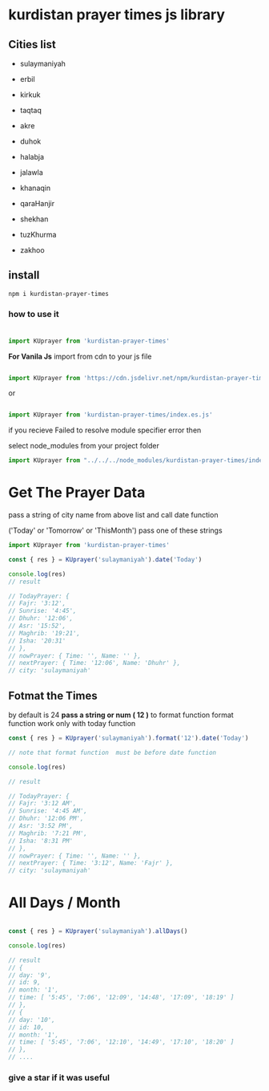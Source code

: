 
  

# kurdistan prayer times js library

  

## **Cities list**

  

- sulaymaniyah

- erbil

- kirkuk

- taqtaq

- akre

- duhok

- halabja

- jalawla

- khanaqin

- qaraHanjir

- shekhan

- tuzKhurma

- zakhoo

  

## install

```console
npm i kurdistan-prayer-times
```

### how to use it

###

```javascript

import KUprayer from 'kurdistan-prayer-times'

```

**For Vanila Js** import from cdn to your js file

```javascript

import KUprayer from 'https://cdn.jsdelivr.net/npm/kurdistan-prayer-times@1.0.7/index.es.js'

```

or

```javascript

import KUprayer from 'kurdistan-prayer-times/index.es.js'

```

if you recieve Failed to resolve module specifier error then

select node_modules from your project folder

```javascript
import KUprayer from "../../../node_modules/kurdistan-prayer-times/index.es.js";
```
# Get The Prayer Data
pass a string of city name from above list and call date function

('Today' or 'Tomorrow' or 'ThisMonth') pass one of these strings

```javascript
import KUprayer from 'kurdistan-prayer-times'

const { res } = KUprayer('sulaymaniyah').date('Today')

console.log(res)
// result

// TodayPrayer: {
// Fajr: '3:12',
// Sunrise: '4:45',
// Dhuhr: '12:06',
// Asr: '15:52',
// Maghrib: '19:21',
// Isha: '20:31'
// },
// nowPrayer: { Time: '', Name: '' },
// nextPrayer: { Time: '12:06', Name: 'Dhuhr' },
// city: 'sulaymaniyah'
```
## **Fotmat the Times**
by default is 24 **pass a string or num ( 12 )** to format function
format function work only with today function

```javascript
const { res } = KUprayer('sulaymaniyah').format('12').date('Today')

// note that format function  must be before date function

console.log(res)

// result

// TodayPrayer: {
// Fajr: '3:12 AM',
// Sunrise: '4:45 AM',
// Dhuhr: '12:06 PM',
// Asr: '3:52 PM',
// Maghrib: '7:21 PM',
// Isha: '8:31 PM'
// },
// nowPrayer: { Time: '', Name: '' },
// nextPrayer: { Time: '3:12', Name: 'Fajr' },
// city: 'sulaymaniyah'
```
# All Days / Month
```javascript

const { res } = KUprayer('sulaymaniyah').allDays()

console.log(res)

// result
// {
// day: '9',
// id: 9,
// month: '1',
// time: [ '5:45', '7:06', '12:09', '14:48', '17:09', '18:19' ]
// },
// {
// day: '10',
// id: 10,
// month: '1',
// time: [ '5:45', '7:06', '12:10', '14:49', '17:10', '18:20' ]
// },
// ....
```

### give a star if it was useful